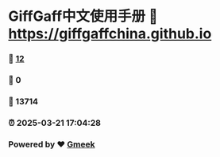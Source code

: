 # GiffGaff中文使用手册 :link: https://giffgaffchina.github.io 
### :page_facing_up: [12](https://giffgaffchina.github.io/tag.html) 
### :speech_balloon: 0 
### :hibiscus: 13714 
### :alarm_clock: 2025-03-21 17:04:28 
### Powered by :heart: [Gmeek](https://github.com/Meekdai/Gmeek)
